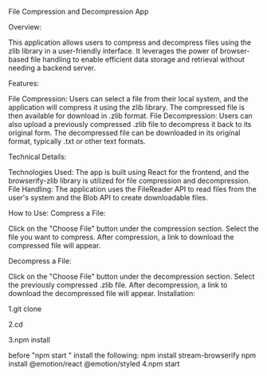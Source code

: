 File Compression and Decompression App

Overview:

This application allows users to compress and decompress files using the zlib library in a user-friendly interface. It leverages the power of browser-based file handling to enable efficient data storage and retrieval without needing a backend server.

Features:

File Compression: Users can select a file from their local system, and the application will compress it using the zlib library. The compressed file is then available for download in .zlib format.
File Decompression: Users can also upload a previously compressed .zlib file to decompress it back to its original form. The decompressed file can be downloaded in its original format, typically .txt or other text formats.

Technical Details:

Technologies Used: The app is built using React for the frontend, and the browserify-zlib library is utilized for file compression and decompression.
File Handling: The application uses the FileReader API to read files from the user's system and the Blob API to create downloadable files.

How to Use:
Compress a File:

Click on the "Choose File" button under the compression section.
Select the file you want to compress.
After compression, a link to download the compressed file will appear.

Decompress a File:

Click on the "Choose File" button under the decompression section.
Select the previously compressed .zlib file.
After decompression, a link to download the decompressed file will appear.
Installation:

1.git clone <repository-url>

2.cd <project-directory>

3.npm install

before "npm start " install the following:
      npm install stream-browserify
      npm install @emotion/react @emotion/styled
4.npm start



